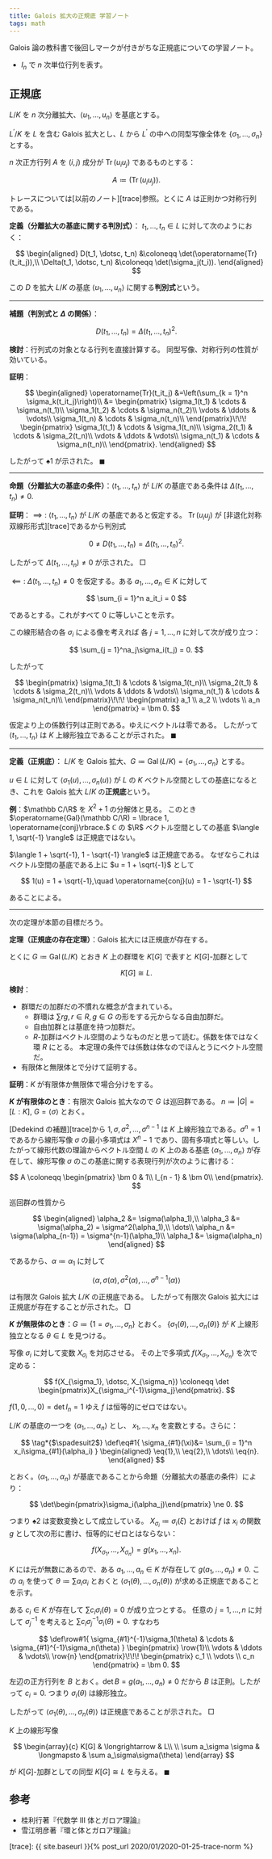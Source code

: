 ```yaml
---
title: Galois 拡大の正規底 学習ノート
tags: math
---
```


Galois 論の教科書で後回しマークが付きがちな正規底についての学習ノート。

* $I_n$ で $n$ 次単位行列を表す。

## 正規底

$L/K$ を $n$ 次分離拡大、$\langle u_1, \dotsc, u_n \rangle$ を基底とする。

$L^{\prime}/K$ を $L$ を含む Galois 拡大とし、$L$ から $L^{\prime}$
の中への同型写像全体を $\lbrace \sigma_1, \dotsc, \sigma_n\rbrace$ とする。

$n$ 次正方行列 $A$ を $(i, j)$ 成分が $\operatorname{Tr}(u_iu_j)$ であるものとする：

$$
A \coloneqq (\operatorname{Tr}(u_iu_j)).
$$

トレースについては[以前のノート][trace]参照。とくに $A$ は正則かつ対称行列である。

**定義（分離拡大の基底に関する判別式）**：
$t_1, \dotsc, t_n \in L$ に対して次のようにおく：

$$
\begin{aligned}
D(t_1, \dotsc, t_n) &\coloneqq \det(\operatorname{Tr}(t_it_j)),\\
\Delta(t_1, \dotsc, t_n) &\coloneqq \det(\sigma_j(t_i)).
\end{aligned}
$$

この $D$ を拡大 $L/K$ の基底 $\langle u_1, \dotsc, u_n \rangle$ に関する**判別式**という。

----

**補題（判別式と $\Delta$ の関係）**：

$$
\tag*{$\spadesuit1$}
D(t_1, \dotsc, t_n) = \Delta(t_1, \dotsc, t_n)^2.
$$

**検討**：行列式の対象となる行列を直接計算する。
同型写像、対称行列の性質が効いている。

**証明**：

$$
\begin{aligned}
\operatorname{Tr}(t_it_j)
&=\left(\sum_{k = 1}^n \sigma_k(t_it_j)\right)\\
&= \begin{pmatrix}
\sigma_1(t_1) & \cdots & \sigma_n(t_1)\\
\sigma_1(t_2) & \cdots & \sigma_n(t_2)\\
\vdots & \ddots & \vdots\\
\sigma_1(t_n) & \cdots & \sigma_n(t_n)\\
\end{pmatrix}\!\!\!
\begin{pmatrix}
\sigma_1(t_1) & \cdots & \sigma_1(t_n)\\
\sigma_2(t_1) & \cdots & \sigma_2(t_n)\\
\vdots & \ddots & \vdots\\
\sigma_n(t_1) & \cdots & \sigma_n(t_n)\\
\end{pmatrix}.
\end{aligned}
$$

したがって $\spadesuit1$ が示された。
$\blacksquare$

----

**命題（分離拡大の基底の条件）**：$\langle t_1, \dotsc, t_n \rangle$ が $L/K$ の基底である条件は
$\Delta(t_1, \dotsc, t_n) \ne 0.$

**証明**：$\implies:$
$\langle t_1, \dotsc, t_n \rangle$ が $L/K$ の基底であると仮定する。
$\operatorname{Tr}(u_iu_j)$ が [非退化対称双線形形式][trace]であるから判別式

$$0 \ne D(t_1, \dotsc, t_n) = \Delta(t_1, \dotsc, t_n)^2.$$

したがって $\Delta(t_1, \dotsc, t_n) \ne 0$ が示された。
$\Box$

$\impliedby:$ $\Delta(t_1, \dotsc, t_n) \ne 0$ を仮定する。ある
$a_1, \dotsc, a_n \in K$ に対して

$$
\sum_{i = 1}^n a_it_i = 0
$$

であるとする。これがすべて $0$ に等しいことを示す。

この線形結合の各 $\sigma_i$ による像を考えれば
各 $j = 1, \dotsc, n$ に対して次が成り立つ：

$$
\sum_{j = 1}^na_j\sigma_i(t_j) = 0.
$$

したがって

$$
\begin{pmatrix}
\sigma_1(t_1) & \cdots & \sigma_1(t_n)\\
\sigma_2(t_1) & \cdots & \sigma_2(t_n)\\
\vdots & \ddots & \vdots\\
\sigma_n(t_1) & \cdots & \sigma_n(t_n)\\
\end{pmatrix}\!\!\!
\begin{pmatrix}
a_1 \\ a_2 \\ \vdots \\ a_n
\end{pmatrix}
= \bm 0.
$$

仮定より上の係数行列は正則である。ゆえにベクトルは零である。
したがって $\langle t_1, \dotsc, t_n \rangle$ は $K$ 上線形独立であることが示された。
$\blacksquare$

----

**定義（正規底）**：
$L/K$ を Galois 拡大、$G \coloneqq \operatorname{Gal}(L/K) = \lbrace \sigma_1, \dotsc, \sigma_n\rbrace$
とする。

$u \in L$ に対して
$\langle \sigma_1(u), \dotsc, \sigma_n(u) \rangle$ が $L$ の
$K$ ベクトル空間としての基底になるとき、これを Galois 拡大 $L/K$ の**正規底**という。

**例**：$\mathbb C/\R$ を $X^2 + 1$ の分解体と見る。
このとき $\operatorname{Gal}(\mathbb C/\R) = \lbrace 1, \operatorname{conj}\rbrace.$
$\mathbb C$ の $\R$ ベクトル空間としての基底 $\langle 1, \sqrt{-1} \rangle$ は正規底ではない。

$\langle 1 + \sqrt{-1}, 1 - \sqrt{-1} \rangle$ は正規底である。
なぜならこれはベクトル空間の基底である上に $u = 1 + \sqrt{-1}$ として

$$
1(u) = 1 + \sqrt{-1},\quad
\operatorname{conj}(u) = 1 - \sqrt{-1}
$$

あることによる。

----

次の定理が本節の目標だろう。

**定理（正規底の存在定理）**：Galois 拡大には正規底が存在する。

とくに $G \coloneqq \operatorname{Gal}(L/K)$ とおき
$K$ 上の群環を $K[G]$ で表すと $K[G]$-加群として

$$
K[G] \cong L.
$$

**検討**：

* 群環だの加群だの不慣れな概念が含まれている。
  * 群環は $\sum rg, r \in R, g \in G$ の形をする元からなる自由加群だ。
  * 自由加群とは基底を持つ加群だ。
  * $R$-加群はベクトル空間のようなものだと思って読む。係数を体ではなく環 $R$ にとる。
    本定理の条件では係数は体なのでほんとうにベクトル空間だ。
* 有限体と無限体とで分けて証明する。

**証明**：$K$ が有限体か無限体で場合分けをする。

**$K$ が有限体のとき**：有限次 Galois 拡大なので $G$ は巡回群である。
$n \coloneqq \lvert G \rvert = [L : K],$ $G = \langle \sigma \rangle$ とおく。

[Dedekind の補題][trace]から $1, \sigma, \sigma^2, \dotsc, \sigma^{n - 1}$
は $K$ 上線形独立である。$\sigma^n = 1$ であるから線形写像 $\sigma$ の最小多項式は
$X^n - 1$ であり、固有多項式と等しい。したがって線形代数の理論からベクトル空間
$L$ の $K$ 上のある基底 $\langle \alpha_1, \dotsc, \alpha_n \rangle$ が存在して、線形写像 $\sigma$
のこの基底に関する表現行列が次のように書ける：

$$
A \coloneqq \begin{pmatrix}
    \bm 0 & 1\\
    I_{n - 1} & \bm 0\\
\end{pmatrix}.
$$

巡回群の性質から

$$
\begin{aligned}
\alpha_2 &= \sigma(\alpha_1),\\
\alpha_3 &= \sigma(\alpha_2) = \sigma^2(\alpha_1),\\
\dots\\
\alpha_n &= \sigma(\alpha_{n-1}) = \sigma^{n-1}(\alpha_1)\\
\alpha_1 &= \sigma(\alpha_n)
\end{aligned}
$$

であるから、$\alpha \coloneqq \alpha_1$ に対して

$$
\langle \alpha, \sigma(\alpha), \sigma^2(\alpha), \dotsc, \sigma^{n-1}(\alpha) \rangle
$$

は有限次 Galois 拡大 $L/K$ の正規底である。
したがって有限次 Galois 拡大には正規底が存在することが示された。
$\Box$

**$K$ が無限体のとき**：$G \coloneqq \lbrace 1 = \sigma_1, \dotsc, \sigma_n\rbrace$ とおく。
$\lbrace \sigma_1(\theta), \dotsc, \sigma_n(\theta)\rbrace$ が $K$ 上線形独立となる $\theta \in L$ を見つける。

写像 $\sigma_i$ に対して変数 $X_{\sigma_i}$ を対応させる。
その上で多項式 $f(X_{\sigma_1}, \dotsc, X_{\sigma_n})$ を次で定める：

$$
f(X_{\sigma_1}, \dotsc, X_{\sigma_n}) \coloneqq \det \begin{pmatrix}X_{\sigma_i^{-1}\sigma_j}\end{pmatrix}.
$$

$f(1, 0, \dotsc, 0) = \det I_n = 1$ ゆえ $f$ は恒等的にゼロではない。

$L/K$ の基底の一つを $\langle \alpha_1, \dotsc, \alpha_n \rangle$ とし、
$x_1, \dotsc, x_n$ を変数とする。さらに：

$$
\tag*{$\spadesuit2$}
\def\eq#1{ \sigma_{#1}(\xi)&= \sum_{i = 1}^n x_i\sigma_{#1}(\alpha_i) }
\begin{aligned}
\eq{1},\\
\eq{2},\\
\dots\\
\eq{n}.
\end{aligned}
$$

とおく。$\langle \alpha_1, \dotsc, \alpha_n \rangle$
が基底であることから命題（分離拡大の基底の条件）により：

$$
\det\begin{pmatrix}\sigma_i(\alpha_j)\end{pmatrix} \ne 0.
$$

つまり $\spadesuit2$ は変数変換として成立している。
$X_{\sigma_i} \coloneqq \sigma_i(\xi)$ とおけば
$f$ は $x_i$ の関数 $g$ として次の形に書け、恒等的にゼロとはならない：

$$
f(X_{\sigma_1}, \dotsc, X_{\sigma_n}) = g(x_1, \dotsc, x_n).
$$

$K$ には元が無数にあるので、ある $a_1, \dotsc, a_n \in K$ が存在して
$g(a_1, \dotsc, a_n) \ne 0.$
この $a_i$ を使って $\theta \coloneqq \sum a_i\alpha_i$ とおくと
$\langle \sigma_1(\theta), \dotsc, \sigma_n(\theta) \rangle$
が求める正規底であることを示す。

ある $c_i \in K$ が存在して $\sum c_i\sigma_i(\theta) = 0$ が成り立つとする。
任意の $j = 1, \dotsc, n$ に対して $\sigma_j^{-1}$ を考えると
$\sum c_i\sigma_j^{-1}\sigma_i(\theta) = 0.$
すなわち

$$
\def\row#1{ \sigma_{#1}^{-1}\sigma_1(\theta) & \cdots & \sigma_{#1}^{-1}\sigma_n(\theta) }
\begin{pmatrix}
\row{1}\\
\vdots & \ddots & \vdots\\
\row{n}
\end{pmatrix}\!\!\!
\begin{pmatrix}
    c_1 \\ \vdots \\ c_n
\end{pmatrix}
= \bm 0.
$$

左辺の正方行列を $B$ とおく。$\det B = g(a_1, \dotsc, a_n) \ne 0$
だから $B$ は正則。したがって $c_i = 0.$
つまり $\sigma_i(\theta)$ は線形独立。

したがって $\langle \sigma_1(\theta), \dotsc, \sigma_n(\theta) \rangle$
は正規底であることが示された。
$\Box$

$K$ 上の線形写像

$$
\begin{array}{c}
K[G] & \longrightarrow & L\\
\\
\sum a_\sigma \sigma & \longmapsto & \sum a_\sigma\sigma(\theta)
\end{array}
$$

が $K[G]$-加群としての同型 $K[G] \cong L$ を与える。
$\blacksquare$

## 参考

* 桂利行著『代数学 III 体とガロア理論』
* 雪江明彦著『環と体とガロア理論』

[trace]: {{ site.baseurl }}{% post_url 2020/01/2020-01-25-trace-norm %}
